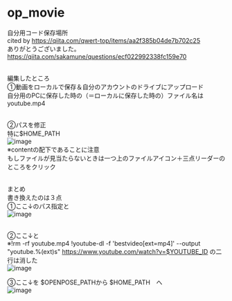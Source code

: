 # op_movie
自分用コード保存場所<br>
cited by https://qiita.com/qwert-top/items/aa2f385b04de7b702c25
<br>ありがとうございました。
https://qiita.com/sakamune/questions/ecf022992338fc159e70


<br>編集したところ<br>
①動画をローカルで保存＆自分のアカウントのドライブにアップロード<br>
自分用のPCに保存した時の（＝ローカルに保存した時の）ファイル名はyoutube.mp4<br><br>

②パスを修正<br>
特に$HOME_PATH<br>
![image](https://github.com/user-attachments/assets/51b8d9a0-8fcd-480f-9231-49ab09feec7b)
<br>※contentの配下であることに注意<br>
もしファイルが見当たらないときは一つ上のファイルアイコン＋三点リーダーのところをクリック<br><br>

まとめ<br>
書き換えたのは３点<br>
①ここ↓のパス指定と<br>
![image](https://github.com/user-attachments/assets/87bb65d4-604b-4e22-891a-04f8652f1ed2)

<br>②ここ↓と<br>
※!rm -rf youtube.mp4
!youtube-dl -f 'bestvideo[ext=mp4]' --output "youtube.%(ext)s" https://www.youtube.com/watch?v=$YOUTUBE_ID
の二行は消した<br>
![image](https://github.com/user-attachments/assets/26517145-1acd-44c7-b105-297b93af4afc)

③ここ↓を $OPENPOSE_PATHから $HOME_PATH　へ<br>
![image](https://github.com/user-attachments/assets/b2402d6c-b60e-4953-b0e9-974580d1ac15)


